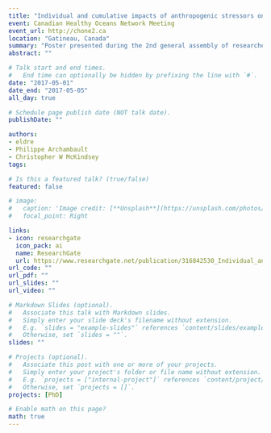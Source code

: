 ```yaml
---
title: "Individual and cumulative impacts of anthropogenic stressors on coastal ecosystems: the case of Sept-Îles, QC"
event: Canadian Healthy Oceans Network Meeting
event_url: http://chone2.ca
location: "Gatineau, Canada"
summary: "Poster presented during the 2nd general assembly of researchers from Canadian Healthy Oceans Network (CHONe II). This poster presents the main objectives of my PhD thesis."
abstract: ""

# Talk start and end times.
#   End time can optionally be hidden by prefixing the line with `#`.
date: "2017-05-01"
date_end: "2017-05-05"
all_day: true

# Schedule page publish date (NOT talk date).
publishDate: ""

authors:
- eldre
- Philippe Archambault
- Christopher W McKindsey
tags:

# Is this a featured talk? (true/false)
featured: false

# image:
#   caption: 'Image credit: [**Unsplash**](https://unsplash.com/photos/bzdhc5b3Bxs)'
#   focal_point: Right

links:
- icon: researchgate
  icon_pack: ai
  name: ResearchGate
  url: https://www.researchgate.net/publication/316842530_Individual_and_cumulative_impacts_of_anthropogenic_stressors_on_coastal_ecosystems_the_case_of_Sept-Iles_QC
url_code: ""
url_pdf: ""
url_slides: ""
url_video: ""

# Markdown Slides (optional).
#   Associate this talk with Markdown slides.
#   Simply enter your slide deck's filename without extension.
#   E.g. `slides = "example-slides"` references `content/slides/example-slides.md`.
#   Otherwise, set `slides = ""`.
slides: ""

# Projects (optional).
#   Associate this post with one or more of your projects.
#   Simply enter your project's folder or file name without extension.
#   E.g. `projects = ["internal-project"]` references `content/project/deep-learning/index.md`.
#   Otherwise, set `projects = []`.
projects: [PhD]

# Enable math on this page?
math: true
---
```

